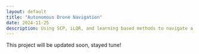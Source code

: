 ```yaml
---
layout: default
title: "Autonomous Drone Navigation"
date: 2024-11-25
description: Using SCP, iLQR, and learning based methods to navigate a drone through cave environments
---
```

This project will be updated soon, stayed tune!